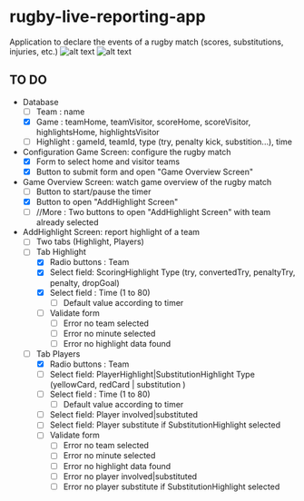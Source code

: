 # rugby-live-reporting-app
 Application to declare the events of a rugby match (scores, substitutions, injuries, etc.)
 ![alt text](https://w7.pngwing.com/pngs/363/962/png-transparent-react-native-hd-logo.png) ![alt text](https://w7.pngwing.com/pngs/363/962/png-transparent-react-native-hd-logo.png)

## TO DO
- Database
  - [ ] Team : name
  - [x] Game : teamHome, teamVisitor, scoreHome, scoreVisitor, highlightsHome, highlightsVisitor
  - [ ] Highlight : gameId, teamId, type (try, penalty kick, substition...), time
- Configuration Game Screen: configure the rugby match
  - [x] Form to select home and visitor teams
  - [x] Button to submit form and open "Game Overview Screen"
- Game Overview Screen: watch game overview of the rugby match
  - [ ] Button to start/pause the timer
  - [x] Button to open "AddHighlight Screen"
  - [ ] //More : Two buttons to open "AddHighlight Screen" with team already selected
- AddHighlight Screen: report highlight of a team
  - [ ] Two tabs (Highlight, Players)
  - [ ] Tab Highlight
    - [x] Radio buttons : Team
    - [x] Select field: ScoringHighlight Type (try, convertedTry, penaltyTry, penalty, dropGoal)
    - [x] Select field : Time (1 to 80)
      - [ ] Default value according to timer
    - [ ] Validate form
      - [ ] Error no team selected
      - [ ] Error no minute selected
      - [ ] Error no highlight data found
  - [ ] Tab Players
    - [x] Radio buttons : Team
    - [ ] Select field: PlayerHighlight|SubstitutionHighlight Type (yellowCard, redCard | substitution )
    - [ ] Select field : Time (1 to 80)
      - [ ] Default value according to timer
    - [ ] Select field: Player involved|substituted
    - [ ] Select field: Player substitute if SubstitutionHighlight selected
    - [ ] Validate form
      - [ ] Error no team selected
      - [ ] Error no minute selected
      - [ ] Error no highlight data found
      - [ ] Error no player involved|substituted
      - [ ] Error no player substitute if SubstitutionHighlight selected

